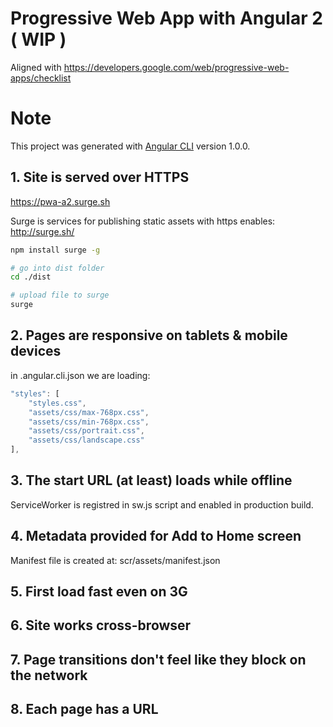 # Progressive Web App with Angular 2 ( WIP )

Aligned with https://developers.google.com/web/progressive-web-apps/checklist

# Note

This project was generated with [Angular CLI](https://github.com/angular/angular-cli) version 1.0.0.

## 1. Site is served over HTTPS

https://pwa-a2.surge.sh

Surge is services for publishing static assets with https enables:
http://surge.sh/

```bash
npm install surge -g

# go into dist folder
cd ./dist 

# upload file to surge
surge

```

## 2. Pages are responsive on tablets & mobile devices

in .angular.cli.json we are loading: 

```js
"styles": [
    "styles.css",
    "assets/css/max-768px.css",
    "assets/css/min-768px.css",
    "assets/css/portrait.css",
    "assets/css/landscape.css"
],
```

## 3. The start URL (at least) loads while offline

ServiceWorker is registred in sw.js script and enabled in production build.

## 4. Metadata provided for Add to Home screen

Manifest file is created at: scr/assets/manifest.json

## 5. First load fast even on 3G

## 6. Site works cross-browser

## 7. Page transitions don't feel like they block on the network

## 8. Each page has a URL

